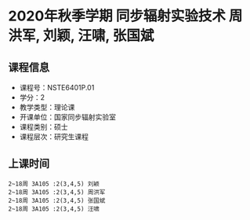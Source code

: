 # 2020年秋季学期 同步辐射实验技术 周洪军, 刘颖, 汪啸, 张国斌






## 课程信息

- 课程号：NSTE6401P.01
- 学分：2
- 教学类型：理论课
- 开课单位：国家同步辐射实验室
- 课程类别：硕士
- 课程层次：研究生课程

## 上课时间

```
2~18周 3A105 :2(3,4,5) 刘颖
2~18周 3A105 :2(3,4,5) 周洪军
2~18周 3A105 :2(3,4,5) 张国斌
2~18周 3A105 :2(3,4,5) 汪啸
```

